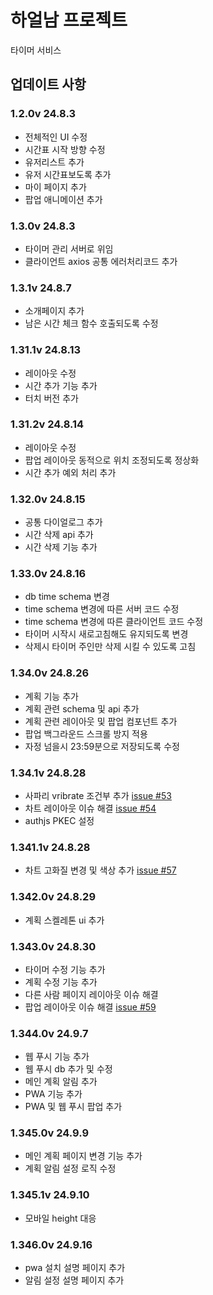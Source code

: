 # 하얼남 프로젝트

타이머 서비스

## 업데이트 사항

### 1.2.0v 24.8.3

- 전체적인 UI 수정
- 시간표 시작 방향 수정
- 유저리스트 추가
- 유저 시간표보도록 추가
- 마이 페이지 추가
- 팝업 애니메이션 추가

### 1.3.0v 24.8.3

- 타이머 관리 서버로 위임
- 클라이언트 axios 공통 에러처리코드 추가

### 1.3.1v 24.8.7

- 소개페이지 추가
- 남은 시간 체크 함수 호출되도록 수정

### 1.31.1v 24.8.13

- 레이아웃 수정
- 시간 추가 기능 추가
- 터치 버전 추가

### 1.31.2v 24.8.14

- 레이아웃 수정
- 팝업 레이아웃 동적으로 위치 조정되도록 정상화
- 시간 추가 예외 처리 추가

### 1.32.0v 24.8.15

- 공통 다이얼로그 추가
- 시간 삭제 api 추가
- 시간 삭제 기능 추가

### 1.33.0v 24.8.16

- db time schema 변경
- time schema 변경에 따른 서버 코드 수정
- time schema 변경에 따른 클라이언트 코드 수정
- 타이머 시작시 새로고침해도 유지되도록 변경
- 삭제시 타이머 주인만 삭제 시킬 수 있도록 고침

### 1.34.0v 24.8.26

- 계획 기능 추가
- 계획 관련 schema 및 api 추가
- 계획 관련 레이아웃 및 팝업 컴포넌트 추가
- 팝업 백그라운드 스크롤 방지 적용
- 자정 넘을시 23:59분으로 저장되도록 수정

### 1.34.1v 24.8.28

- 사파리 vribrate 조건부 추가 [issue #53](https://github.com/SeungYn/haalnam/issues/53)
- 차트 레이아웃 이슈 해결 [issue #54](https://github.com/SeungYn/haalnam/issues/54)
- authjs PKEC 설정

### 1.341.1v 24.8.28

- 차트 고화질 변경 및 색상 추가 [issue #57](https://github.com/SeungYn/haalnam/issues/57)

### 1.342.0v 24.8.29

- 계획 스켈레톤 ui 추가

### 1.343.0v 24.8.30

- 타이머 수정 기능 추가
- 계획 수정 기능 추가
- 다른 사람 페이지 레이아웃 이슈 해결
- 팝업 레이아웃 이슈 해결 [issue #59](https://github.com/SeungYn/haalnam/issues/59)

### 1.344.0v 24.9.7

- 웹 푸시 기능 추가
- 웹 푸시 db 추가 및 수정
- 메인 계획 알림 추가
- PWA 기능 추가
- PWA 및 웹 푸시 팝업 추가

### 1.345.0v 24.9.9

- 메인 계획 페이지 변경 기능 추가
- 계획 알림 설정 로직 수정

### 1.345.1v 24.9.10

- 모바일 height 대응

### 1.346.0v 24.9.16

- pwa 설치 설명 페이지 추가
- 알림 설정 설명 페이지 추가
